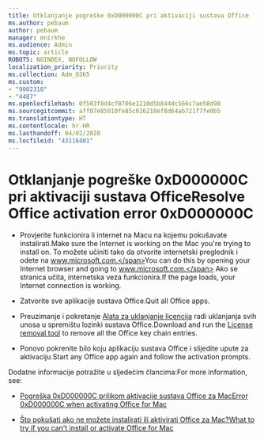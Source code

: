 ```yaml
---
title: Otklanjanje pogreške 0xD000000C pri aktivaciji sustava Office
ms.author: pebaum
author: pebaum
manager: mnirkhe
ms.audience: Admin
ms.topic: article
ROBOTS: NOINDEX, NOFOLLOW
localization_priority: Priority
ms.collection: Adm_O365
ms.custom:
- "9002310"
- "4487"
ms.openlocfilehash: 0f583f8d4cf0706e1210d5b844dc566c7ae58d98
ms.sourcegitcommit: aff07e85010fe85c026218ef8d64ab721f7fe0b5
ms.translationtype: HT
ms.contentlocale: hr-HR
ms.lasthandoff: 04/02/2020
ms.locfileid: "43116401"
---
```

# <a name="resolve-office-activation-error-0xd000000c"></a><span data-ttu-id="89f98-102">Otklanjanje pogreške 0xD000000C pri aktivaciji sustava Office</span><span class="sxs-lookup"><span data-stu-id="89f98-102">Resolve Office activation error 0xD000000C</span></span>

- <span data-ttu-id="89f98-103">Provjerite funkcionira li internet na Macu na kojemu pokušavate instalirati.</span><span class="sxs-lookup"><span data-stu-id="89f98-103">Make sure the Internet is working on the Mac you're trying to install on.</span></span> <span data-ttu-id="89f98-104">To možete učiniti tako da otvorite internetski preglednik i odete na www.microsoft.com.</span><span class="sxs-lookup"><span data-stu-id="89f98-104">You can do this by opening your Internet browser and going to www.microsoft.com.</span></span> <span data-ttu-id="89f98-105">Ako se stranica učita, internetska veza funkcionira.</span><span class="sxs-lookup"><span data-stu-id="89f98-105">If the page loads, your Internet connection is working.</span></span>

- <span data-ttu-id="89f98-106">Zatvorite sve aplikacije sustava Office.</span><span class="sxs-lookup"><span data-stu-id="89f98-106">Quit all Office apps.</span></span>

- <span data-ttu-id="89f98-107">Preuzimanje i pokretanje [Alata za uklanjanje licencija](https://go.microsoft.com/fwlink/?linkid=849815) radi uklanjanja svih unosa u spremištu lozinki sustava Office.</span><span class="sxs-lookup"><span data-stu-id="89f98-107">Download and run the [License removal tool](https://go.microsoft.com/fwlink/?linkid=849815) to remove all the Office key chain entries.</span></span>

- <span data-ttu-id="89f98-108">Ponovo pokrenite bilo koju aplikaciju sustava Office i slijedite upute za aktivaciju.</span><span class="sxs-lookup"><span data-stu-id="89f98-108">Start any Office app again and follow the activation prompts.</span></span>

<span data-ttu-id="89f98-109">Dodatne informacije potražite u sljedećim člancima:</span><span class="sxs-lookup"><span data-stu-id="89f98-109">For more information, see:</span></span>

- [<span data-ttu-id="89f98-110">Pogreška 0xD000000C prilikom aktivacije sustava Office za Mac</span><span class="sxs-lookup"><span data-stu-id="89f98-110">Error 0xD000000C when activating Office for Mac</span></span>](https://support.office.com/article/error-0xd000000c-when-activating-office-for-mac-da865931-4658-4829-ba2d-8133390c6d25)

- [<span data-ttu-id="89f98-111">Što pokušati ako ne možete instalirati ili aktivirati Office za Mac?</span><span class="sxs-lookup"><span data-stu-id="89f98-111">What to try if you can't install or activate Office for Mac</span></span>](https://support.office.com/article/what-to-try-if-you-can-t-install-or-activate-office-for-mac-5efba2b4-b1e6-4e5f-bf3c-6ab945d03dea)
